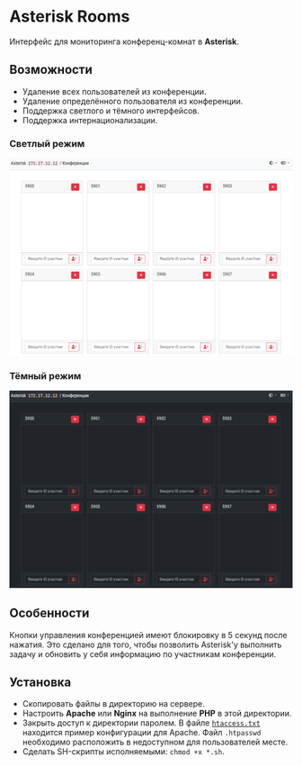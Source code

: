 # Asterisk Rooms

Интерфейс для мониторинга конференц-комнат в **Asterisk**.

## Возможности

- Удаление всех пользователей из конференции.
- Удаление определённого пользователя из конференции.
- Поддержка светлого и тёмного интерфейсов.
- Поддержка интернационализации.

### Светлый режим

![UI Light](ui.light.png)

### Тёмный режим

![UI Dark](ui.dark.png)

## Особенности

Кнопки управления конференцией имеют блокировку в 5 секунд после нажатия. Это сделано для того, чтобы позволить Asterisk'у выполнить задачу и обновить у себя информацию по участникам конференции.

## Установка

- Скопировать файлы в директорию на сервере.
- Настроить **Apache** или **Nginx** на выполнение **PHP** в этой директории.
- Закрыть доступ к директории паролем. В файле [`htaccess.txt`](htaccess.txt) находится пример конфигурации для Apache. Файл `.htpasswd` необходимо расположить в недоступном для пользователей месте.
- Сделать SH-скрипты исполняемыми: `chmod +x *.sh`.
